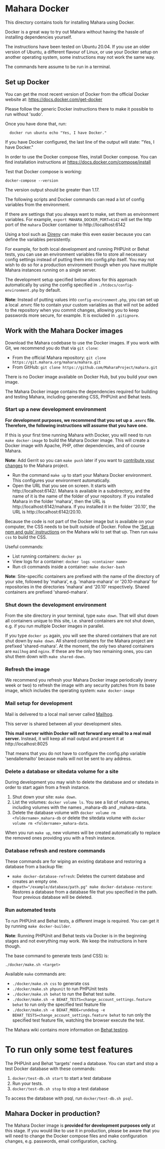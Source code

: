 # Mahara Docker

This directory contains tools for installing Mahara using Docker.

Docker is a great way to try out Mahara without having the hassle of installing
dependencies yourself.

The instructions have been tested on Ubuntu 20.04. If you use an older version of Ubuntu, a different flavour of Linux, or use your Docker setup on another operating system, some instructions may not work the same way.

The commands here assume to be run in a terminal.

## Set up Docker

You can get the most recent version of Docker from the official Docker website
at: https://docs.docker.com/get-docker

Please follow the generic Docker instructions there to make it possible to run without 'sudo'.

Once you have done that, run:
```
  docker run ubuntu echo "Yes, I have Docker."
```

If you have Docker configured, the last line of the output will state:
"Yes, I have Docker."

In order to use the Docker compose files, install Docker compose. You can find
installation instructions at https://docs.docker.com/compose/install


Test that Docker compose is working:

```
docker-compose --version
```

The version output should be greater than 1.17.

The following scripts and Docker commands can read a lot of config
variables from the environment.

If there are settings that you always want to make, set them as environment
variables. For example, `export MAHARA_DOCKER_PORT=6142` will set the http
port of the `mahara` Docker container to http://localhost:6142

Using a tool such as [Direnv](https://direnv.net/) can make this even easier
because you can define the variables persistently.

For example, for both local development and running PHPUnit or Behat tests, you
can use an environment variables file to store all necessary config settings
instead of putting them into config.php itself. You may not wish to do so for a
production environment though when you have multiple Mahara instances running
on a single server.

The development setup specified below allows for this approach automatically by using the config specified in `./htdocs/config-environment.php` by default.  

**Note**: Instead of putting values into `config-environment.php`, you can set
up a local .envrc file to contain your custom variables as that will not be
added to the repository when you commit changes, allowing you to keep passwords
more secure, for example. It is excluded in `.gitignore`.

## Work with the Mahara Docker images

Download the Mahara codebase to use the Docker images. If you work with Git, we recommend you do that via `git clone`:

* From the official Mahara repository: `git clone https://git.mahara.org/mahara/mahara.git`
* From GitHub: `git clone https://github.com/MaharaProject/mahara.git`

There is no Docker image available on Docker Hub, but you build your own image.

The Mahara Docker image contains the dependencies required for building and
testing Mahara, including generating CSS, PHPUnit and Behat tests.

### Start up a new development environment

**For development purposes, we recommend that you set up a `.envrc` file.
Therefore, the following instructions will assume that you have one.**

If this is your first time running Mahara with Docker, you will need to run
`make docker-image` to build the Mahara Docker image. This will create a Docker
image with Apache, PHP, other dependencies, and of course Mahara.

**Note**: Add Gerrit so you can `make push` later if you want to [contribute your changes](https://wiki.mahara.org/wiki/Developer_Area/Contributing_Code) to the Mahara project.

* Run the command `make up` to start your Mahara Docker environment. This configures your environment automatically.
* Open the URL that you see on screen. It starts with http://localhost:6142/. Mahara is available in a subdirectory, and the name of it is the name of the folder of your repository. If you installed Mahara in the folder 'mahara', then the URL is http://localhost:6142/mahara. If you installed it in the folder '20.10', the URL is http://localhost:6142/20.10.

Because the code is not part of the Docker image but is available on your computer, the CSS needs to be built outside of Docker. Follow the ['Set up npm and gulp' instructions](https://wiki.mahara.org/index.php/Developer_Area/Developer_Environment) on the Mahara wiki to set that up. Then run `make css` to build the CSS.

Useful commands:

* List running containers: `docker ps`
* View logs for a container: `docker logs <container name>`
* Run cli commands inside a container: `make docker-bash`

**Note**: Site-specific containers are prefixed with the name of the directory of your site, followed by 'mahara', e.g. 'mahara-mahara' or '20.10-mahara' for repositories in the directories 'mahara' and '20.10' respectively. Shared containers are prefixed 'shared-mahara'.

### Shut down the development environment

From the site directory in your terminal, type `make down`. That will shut down all containers unique to this site, i.e. shared containers are not shut down, e.g. if you run multiple Docker images in parallel.

If you type `docker ps` again, you will see the shared containers that are not shut down by `make down`. All shared containers for the Mahara project are prefixed 'shared-mahara'. At the moment, the only two shared containers are `mailhog` and `nginx`. If these are the only two remaining ones, you can shut them down with `make shared-down`.

### Refresh the image

We recommend you refresh your Mahara Docker image periodically (every week or
two) to refresh the image with any security patches from its base image, which includes the operating system: `make docker-image`

### Mail setup for development

Mail is delivered to a local mail server called [Mailhog](https://github.com/mailhog/MailHog).

This server is shared between all your development sites.

**This mail server within Docker will not forward any email to a real mail
server.** Instead, it will keep all mail output and present it at
http://localhost:8025

That means that you do not have to configure the config.php variable 'sendallemailto' because mails will not be sent to any address.

### Delete a database or sitedata volume for a site

During development you may wish to delete the database and or sitedata in order to start again from a fresh instance.

1. Shut down your site: `make down`.
1. List the volumes: `docker volume ls`. You see a list of volume names, including volumes with the names <Foldername>_mahara-db and <Foldername>_mahara-data.
1. Delete the database volume with `docker volume rm <foldername>_mahara-db` or delete the sitedata volume with `docker volume rm <foldername>_mahara-data`.

When you run `make up`, new volumes will be created automatically to replace the removed ones providing you with a fresh instance.

### Database refresh and restore commands

These commands are for wiping an existing database and restoring a database from a backup file:

* `make docker-database-refresh`: Deletes the current database and creates an empty one.
* `dbpath="/example/database/path.pg" make docker-database-restore`: Restores a database from a database file that you specified in the path. Your previous database will be deleted.

### Run automated tests

To run PHPUnit and Behat tests, a different image is required. You can get it by running `make docker-builder`.

**Note**: Running PHPUnit and Behat tests via Docker is in the beginning stages
and not everything may work. We keep the instructions in here though.

The base command to generate tests (and CSS) is:

`./docker/make.sh <target>`

Available `make` commands are:

* `./docker/make.sh css` to generate css
* `./docker/make.sh phpunit` to run PHPUnit tests
* `./docker/make.sh behat` to run the Behat test suite.
* `./docker/make.sh -e BEHAT_TESTS=change_account_settings.feature behat`
to run only the specified test feature file
* `./docker/make.sh -e BEHAT_MODE=rundebug -e BEHAT_TESTS=change_account_settings.feature behat`
to run only the specified test feature file, watching the browser execute the test.

The Mahara wiki contains more information on [Behat testing](https://wiki.mahara.org/wiki/Testing_Area/Behat_Testing).
  # To run only some test features

The PHPUnit and Behat 'targets' need a database. You can start and stop a test
Docker database with these commands:

1. `docker/test-db.sh start` to start a test database
1. Run your tests.
1. `docker/test-db.sh stop` to stop a test database

To access the database with psql, run `docker/test-db.sh psql`.

## Mahara Docker in production?

The Mahara Docker image is **provided for development purposes only** at this stage. If you would like to use it in production, please be aware that you will need to change the Docker compose files and make configuration changes, e.g. passwords, email configuration, caching.
